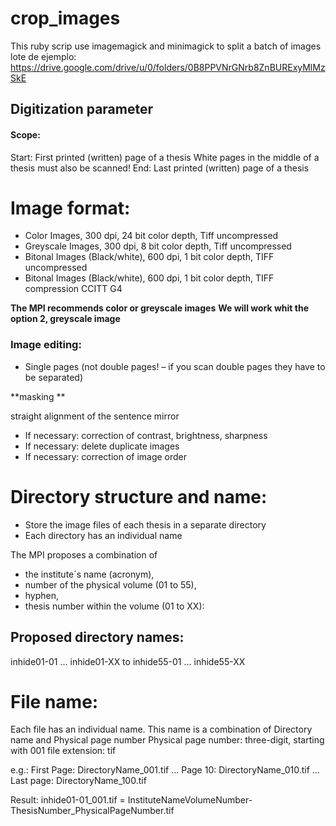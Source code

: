 # crop_images
This ruby scrip use imagemagick and minimagick to split a batch of images 
lote de ejemplo: https://drive.google.com/drive/u/0/folders/0B8PPVNrGNrb8ZnBURExyMlMzSkE

## **Digitization parameter**
 
#### Scope:

Start: 
First printed (written) page of a thesis
White pages in the middle of a thesis must also be scanned!
End: Last printed (written) page of a thesis
 
 
# **Image format:**

* Color Images, 300 dpi, 24 bit color depth, Tiff uncompressed
* Greyscale Images, 300 dpi, 8 bit color depth, Tiff uncompressed
* Bitonal Images (Black/white), 600 dpi, 1 bit color depth, TIFF uncompressed
* Bitonal Images (Black/white), 600 dpi, 1 bit color depth, TIFF compression CCITT G4
 
**The MPI recommends color or greyscale images**
**We will work whit the option 2, greyscale image**
 
 
### Image editing:
* Single pages (not double pages! – if you scan double pages they have to be separated) 

**masking **

straight alignment of the sentence mirror
* If necessary: correction of contrast, brightness, sharpness
* If necessary: delete duplicate images
* If necessary: correction of image order
 
# Directory structure and name:

* Store the image files of each thesis in a separate directory
* Each directory has an individual name

The MPI proposes a combination of 
* the institute´s name (acronym), 
* number of the physical volume (01 to 55), 
* hyphen,
* thesis number within the volume (01 to XX):
 
## Proposed directory names:
 
inhide01-01
…
inhide01-XX
to 
inhide55-01
…
inhide55-XX
 
 
# File name:

Each file has an individual name. This name is a combination of Directory name and Physical page number
Physical page number: three-digit, starting with 001
file extension: tif
 
e.g.: 
First Page: DirectoryName_001.tif
…
Page 10: DirectoryName_010.tif
…
Last page: DirectoryName_100.tif
 
Result:
inhide01-01_001.tif
	=
InstituteNameVolumeNumber-ThesisNumber_PhysicalPageNumber.tif

